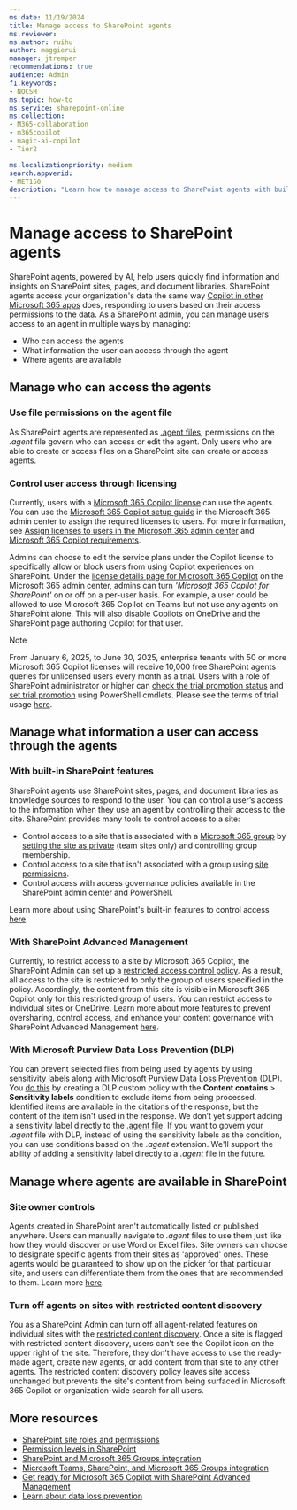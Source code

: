 ```yaml
---
ms.date: 11/19/2024
title: Manage access to SharePoint agents
ms.reviewer:
ms.author: ruihu
author: maggierui
manager: jtremper
recommendations: true
audience: Admin
f1.keywords:
- NOCSH
ms.topic: how-to
ms.service: sharepoint-online
ms.collection: 
- M365-collaboration
- m365copilot
- magic-ai-copilot
- Tier2

ms.localizationpriority: medium
search.appverid:
- MET150
description: "Learn how to manage access to SharePoint agents with built-in SharePoint permission models, SharePoint Advanced Management features such as restricted access control, restricted content discovery, and Microsoft Purview Data Loss Prevention (DLP)."
---
```

# Manage access to SharePoint agents

SharePoint agents, powered by AI, help users quickly find information and insights on SharePoint sites, pages, and document libraries. SharePoint agents access your organization's data the same way [Copilot in other Microsoft 365 apps](/sharepoint/sharepoint-copilot-best-practices#copilot-and-sharepoint) does, responding to users based on their access permissions to the data. As a SharePoint admin, you can manage users' access to an agent in multiple ways by managing:

- Who can access the agents
- What information the user can access through the agent
- Where agents are available

## Manage who can access the agents

### Use file permissions on the agent file

As SharePoint agents are represented as [.agent files](https://support.microsoft.com/office/create-and-edit-an-agent-d16c6ca1-a8e3-4096-af49-67e1cfdddd42#where-agent-file), permissions on the *.agent* file govern who can access or edit the agent. Only users who are able to create or access files on a SharePoint site can create or access agents.

### Control user access through licensing

Currently, users with a [Microsoft 365 Copilot license](/copilot/microsoft-365/microsoft-365-copilot-licensing) can use the agents. You can use the [Microsoft 365 Copilot setup guide](https://admin.microsoft.com/Adminportal/Home?Q=learndocs#/modernonboarding/microsoft365copilotsetupguide) in the Microsoft 365 admin center to assign the required licenses to users. For more information, see [Assign licenses to users in the Microsoft 365 admin center](/microsoft-365/admin/manage/assign-licenses-to-users) and [Microsoft 365 Copilot requirements](/copilot/microsoft-365/microsoft-365-copilot-requirements).

Admins can choose to edit the service plans under the Copilot license to specifically allow or block users from using Copilot experiences on SharePoint. Under the [license details page for Microsoft 365 Copilot](https://admin.microsoft.com/Adminportal/Home?#/licensedetailpage/639dec6b-bb19-468b-871c-c5c441c4b0cb) on the Microsoft 365 admin center, admins can turn *'Microsoft 365 Copilot for SharePoint'* on or off on a per-user basis. For example, a user could be allowed to use Microsoft 365 Copilot on Teams but not use any agents on SharePoint alone. This will also disable Copilots on OneDrive and the SharePoint page authoring Copilot for that user. 

> [!NOTE]
> From January 6, 2025, to June 30, 2025, enterprise tenants with 50 or more Microsoft 365 Copilot licenses will receive 10,000 free SharePoint agents queries for unlicensed users every month as a trial. Users with a role of SharePoint administrator or higher can [check the trial promotion status](/powershell/module/sharepoint-online/get-spocopilotpromooptinstatus) and [set trial promotion](/powershell/module/sharepoint-online/set-spocopilotpromooptinstatus) using PowerShell cmdlets. Please see the terms of trial usage [here](/legal/microsoft-365/in-app-trials-terms-of-service). 

## Manage what information a user can access through the agents

### With built-in SharePoint features

SharePoint agents use SharePoint sites, pages, and document libraries as knowledge sources to respond to the user. You can control a user’s access to the information when they use an agent by controlling their access to the site. SharePoint provides many tools to control access to a site:

- Control access to a site that is associated with a [Microsoft 365 group](/microsoft-365/solutions/collaboration-governance-overview) by [setting the site as private](https://support.microsoft.com/office/change-a-site-s-title-description-logo-and-site-information-settings-8376034d-d0c7-446e-9178-6ab51c58df42) (team sites only) and controlling group membership.
- Control access to a site that isn't associated with a group using [site permissions](/sharepoint/site-permissions).
- Control access with access governance policies available in the SharePoint admin center and PowerShell.

Learn more about using SharePoint's built-in features to control access [here](/sharepoint/sharepoint-copilot-best-practices#step-2---prevent-oversharing-and-control-access-with-sharepoint-and-onedrive).

### With SharePoint Advanced Management

Currently, to restrict access to a site by Microsoft 365 Copilot, the SharePoint Admin can set up a [restricted access control policy](/sharepoint/restricted-access-control). As a result, all access to the site is restricted to only the group of users specified in the policy. Accordingly, the content from this site is visible in Microsoft 365 Copilot only for this restricted group of users. You can restrict access to individual sites or OneDrive.
Learn more about more features to prevent oversharing, control access, and enhance your content governance with SharePoint Advanced Management [here](/sharepoint/get-ready-copilot-sharepoint-advanced-management).

### With Microsoft Purview Data Loss Prevention (DLP)

You can prevent selected files from being used by agents by using sensitivity labels along with [Microsoft Purview Data Loss Prevention (DLP)](/purview/dlp-learn-about-dlp). You [do this](/purview/dlp-create-deploy-policy#scenario-2-block-sharing-of-sensitive-items-via-sharepoint-and-onedrive-in-microsoft-365-with-external-users) by creating a DLP custom policy with the **Content contains** > **Sensitivity labels** condition to exclude items from being processed. Identified items are available in the citations of the response, but the content of the item isn't used in the response.
We don’t yet support adding a sensitivity label directly to the [.agent file](https://support.microsoft.com/office/create-and-edit-an-agent-d16c6ca1-a8e3-4096-af49-67e1cfdddd42#where-agent-file). If you want to govern your *.agent* file with DLP, instead of using the sensitivity labels as the condition, you can use conditions based on the *.agent* extension. We'll support the ability of adding a sensitivity label directly to a *.agent* file in the future.

## Manage where agents are available in SharePoint

### Site owner controls

Agents created in SharePoint aren't automatically listed or published anywhere. Users can manually navigate to *.agent* files to use them just like how they would discover or use Word or Excel files. Site owners can choose to designate specific agents from their sites as 'approved' ones. These agents would be guaranteed to show up on the picker for that particular site, and users can differentiate them from the ones that are recommended to them. Learn more [here](https://support.microsoft.com/en-us/office/manage-agents-in-sharepoint-bcab837a-835c-4a1a-8ad4-d53a353c369f).

### Turn off agents on sites with restricted content discovery

You as a SharePoint Admin can turn off all agent-related features on individual sites with the [restricted content discovery](/sharepoint/restricted-content-discovery). Once a site is flagged with restricted content discovery, users can't see the Copilot icon on the upper right of the site. Therefore, they don’t have access to use the ready-made agent, create new agents, or add content from that site to any other agents. The restricted content discovery policy leaves site access unchanged but prevents the site's content from being surfaced in Microsoft 365 Copilot or organization-wide search for all users. 

## More resources

- [SharePoint site roles and permissions](/sharepoint/site-permissions)
- [Permission levels in SharePoint](/sharepoint/understanding-permission-levels)
- [SharePoint and Microsoft 365 Groups integration](/microsoft-365/solutions/groups-sharepoint-governance)
- [Microsoft Teams, SharePoint, and Microsoft 365 Groups integration](/microsoft-365/solutions/groups-sharepoint-teams-governance)
- [Get ready for Microsoft 365 Copilot with SharePoint Advanced Management](/sharepoint/get-ready-copilot-sharepoint-advanced-management)
- [Learn about data loss prevention](/purview/dlp-learn-about-dlp)
